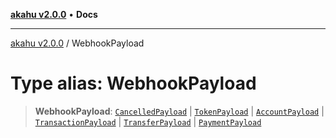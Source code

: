 [**akahu v2.0.0**](../README.md) • **Docs**

***

[akahu v2.0.0](../README.md) / WebhookPayload

# Type alias: WebhookPayload

> **WebhookPayload**: [`CancelledPayload`](CancelledPayload.md) \| [`TokenPayload`](TokenPayload.md) \| [`AccountPayload`](AccountPayload.md) \| [`TransactionPayload`](TransactionPayload.md) \| [`TransferPayload`](TransferPayload.md) \| [`PaymentPayload`](PaymentPayload.md)
